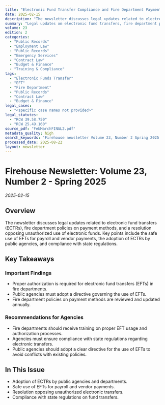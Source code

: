 ```yaml
---
title: "Electronic Fund Transfer Compliance and Fire Department Payment Policy Requirements"
date: 2025-02-15
description: "The newsletter discusses legal updates related to electronic fund transfers (ECTRs), fire department policies on payment methods, and a resolution opposing unauthorized use of electronic funds. Key points include the safe use of EFTs for payroll and vendor payments, the adoption of ECTRs by public agencies, and compliance with state regulations."
summary: "Legal updates on electronic fund transfers, fire department payment policies, and ECTR compliance for public agencies."
volume: 23
edition: 2
categories:
  - "Public Records"
  - "Employment Law"
  - "Public Records"
  - "Emergency Services"
  - "Contract Law"
  - "Budget & Finance"
  - "Training & Compliance"
tags:
  - "Electronic Funds Transfer"
  - "EFT"
  - "Fire Department"
  - "Public Records"
  - "Contract Law"
  - "Budget & Finance"
legal_cases:
  - "<specific case names not provided>"
legal_statutes:
  - "RCW 39.58.750"
  - "RCW 25.49.160"
source_pdf: "FebMarchFINAL2.pdf"
metadata_quality: high
search_keywords: "Firehouse newsletter Volume 23, Number 2 Spring 2025. Electronic Fund Transfers (ECTRs) Adoption. Proper authorization required for EFTs in fire departments. Public agencies must adopt a directive. Fi..."
processed_date: 2025-08-22
layout: newsletter
---
```


# Firehouse Newsletter: Volume 23, Number 2 - Spring 2025

*2025-02-15*

## Overview

The newsletter discusses legal updates related to electronic fund transfers (ECTRs), fire department policies on payment methods, and a resolution opposing unauthorized use of electronic funds. Key points include the safe use of EFTs for payroll and vendor payments, the adoption of ECTRs by public agencies, and compliance with state regulations.

## Key Takeaways

### Important Findings

- Proper authorization is required for electronic fund transfers (EFTs) in fire departments.
- Public agencies must adopt a directive governing the use of EFTs.
- Fire department policies on payment methods are reviewed and updated annually.

### Recommendations for Agencies

- Fire departments should receive training on proper EFT usage and authorization processes.
- Agencies must ensure compliance with state regulations regarding electronic transfers.
- Public agencies should adopt a clear directive for the use of EFTs to avoid conflicts with existing policies.

## In This Issue

- Adoption of ECTRs by public agencies and departments.
- Safe use of EFTs for payroll and vendor payments.
- Resolution opposing unauthorized electronic transfers.
- Compliance with state regulations on fund transfers.


